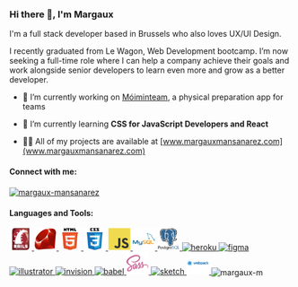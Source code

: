 ### Hi there 👋, I'm Margaux

I'm a full stack developer based in Brussels who also loves UX/UI Design. 

I recently graduated from Le Wagon, Web Development bootcamp. I’m now seeking a full-time role where I can help a company achieve their goals and work alongside senior developers to learn even more and grow as a better developer.

- 🔭 I’m currently working on [Móiminteam](https://github.com/margaux-m/moiminteam), a physical preparation app for teams

- 🌱 I’m currently learning **CSS for JavaScript Developers and React**

- 👩‍💻 All of my projects are available at [www.margauxmansanarez.com](www.margauxmansanarez.com)

#### Connect with me:

<a href="https://linkedin.com/in/margaux-mansanarez" target="blank"><img align="center" src="https://cdn.jsdelivr.net/npm/simple-icons@3.0.1/icons/linkedin.svg" alt="margaux-mansanarez" height="30" width="40" /></a>

#### Languages and Tools:

<a href="https://rubyonrails.org" target="_blank">
  <img src="https://raw.githubusercontent.com/devicons/devicon/master/icons/rails/rails-original-wordmark.svg" alt="rails" width="40" height="40"/>
</a>
<a href="https://www.ruby-lang.org/en/" target="_blank">
  <img src="https://raw.githubusercontent.com/devicons/devicon/master/icons/ruby/ruby-original.svg" alt="ruby" width="40" height="40"/>
</a>
<a href="https://www.w3.org/html/" target="_blank">
  <img src="https://raw.githubusercontent.com/devicons/devicon/master/icons/html5/html5-original-wordmark.svg" alt="html5" width="40" height="40"/>
</a> 
<a href="https://www.w3schools.com/css/" target="_blank">
  <img src="https://raw.githubusercontent.com/devicons/devicon/master/icons/css3/css3-original-wordmark.svg" alt="css3" width="40" height="40"/>
</a>
<a href="https://developer.mozilla.org/en-US/docs/Web/JavaScript" target="_blank">
  <img src="https://raw.githubusercontent.com/devicons/devicon/master/icons/javascript/javascript-original.svg" alt="javascript" width="40" height="40"/>
</a>

<a href="https://www.mysql.com/" target="_blank">
  <img src="https://raw.githubusercontent.com/devicons/devicon/master/icons/mysql/mysql-original-wordmark.svg" alt="mysql" width="40" height="40"/>
</a>
<a href="https://www.postgresql.org" target="_blank">
  <img src="https://raw.githubusercontent.com/devicons/devicon/master/icons/postgresql/postgresql-original-wordmark.svg" alt="postgresql" width="40" height="40"/>
</a>
<a href="https://heroku.com" target="_blank">
  <img src="https://www.vectorlogo.zone/logos/heroku/heroku-icon.svg" alt="heroku" width="40" height="40"/>
</a>

<a href="https://www.figma.com/" target="_blank">
  <img src="https://www.vectorlogo.zone/logos/figma/figma-icon.svg" alt="figma" width="40" height="40"/>
</a>
<a href="https://www.adobe.com/in/products/illustrator.html" target="_blank">
  <img src="https://www.vectorlogo.zone/logos/adobe_illustrator/adobe_illustrator-icon.svg" alt="illustrator" width="40" height="40"/>
</a>
<a href="https://www.invisionapp.com/" target="_blank">
  <img src="https://www.vectorlogo.zone/logos/invisionapp/invisionapp-icon.svg" alt="invision" width="40" height="40"/>
</a>

<a href="https://babeljs.io/" target="_blank">
  <img src="https://www.vectorlogo.zone/logos/babeljs/babeljs-icon.svg" alt="babel" width="40" height="40"/>
</a>
<a href="https://sass-lang.com" target="_blank">
  <img src="https://raw.githubusercontent.com/devicons/devicon/master/icons/sass/sass-original.svg" alt="sass" width="40" height="40"/>
</a>
<a href="https://www.sketch.com/" target="_blank">
  <img src="https://www.vectorlogo.zone/logos/sketchapp/sketchapp-icon.svg" alt="sketch" width="40" height="40"/>
</a>
<a href="https://webpack.js.org" target="_blank">
  <img src="https://raw.githubusercontent.com/devicons/devicon/d00d0969292a6569d45b06d3f350f463a0107b0d/icons/webpack/webpack-original-wordmark.svg" alt="webpack" width="40" height="40"/>
</a>

<img align="center" src="https://github-readme-stats.vercel.app/api/top-langs?username=margaux-m&show_icons=true&locale=en&layout=compact" alt="margaux-m" />

